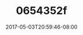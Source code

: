 ---
title: 0654352f
date: 2017-05-03T20:59:46-08:00
draft: false
location: Red Rock Canyon, NV
img_url: https://d17enza3bfujl8.cloudfront.net/0654352f.jpg
original_fn: ""
tags:
- Red Rock Canyon, NV
- Fish
- portraits

---